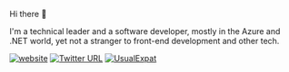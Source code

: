 Hi there 👋

I'm a technical leader and a software developer, mostly in the Azure and .NET world, yet not a stranger to front-end development and other tech.


[![website](https://img.shields.io/badge/blog-usualexpat.com-brightgreen)](https://usualexpat.com) 
[![Twitter URL](https://img.shields.io/twitter/url?label=%40pwieszynski&style=social&url=https%3A%2F%2Ftwitter.com%2Fpwieszynski)](https://twitter.com/pwieszynski)
[![UsualExpat](https://img.shields.io/youtube/channel/views/UCUdilFzFJKfzwKghoAWov_g?label=UsualExpat&style=social)](https://www.youtube.com/user/mgpeter0)





